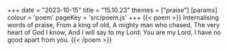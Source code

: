 +++
date = "2023-10-15"
title = "15.10.23"
themes = ["praise"]
[params]
  colour = 'poem'
  pageKey = 'src/poem.js'
+++
{{< poem >}}
Internalising words of praise,
From a king of old,
A mighty man who chased,
The very heart of God I know,
And I will say to my Lord:
You are my Lord, I have no good apart from you.
{{< /poem >}}